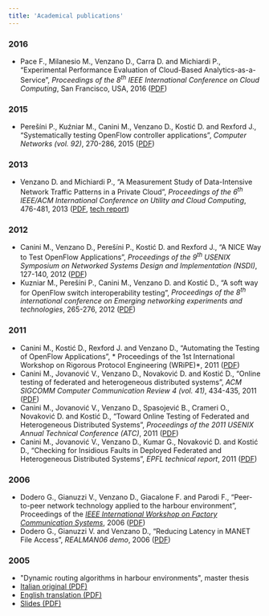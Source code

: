 ```yaml
---
title: 'Academical publications'
---
```


### 2016

* Pace F., Milanesio M., Venzano D., Carra D. and Michiardi P., “Experimental Performance Evaluation of Cloud-Based Analytics-as-a-Service”, *Proceedings of the 8<sup>th</sup> IEEE International Conference on Cloud Computing*, San Francisco, USA, 2016 ([PDF](/docs/cloud_eval.pdf))

### 2015

* Perešíni P., Kuźniar M., Canini M., Venzano D., Kostić D. and Rexford J., “Systematically testing OpenFlow controller applications”, *Computer Networks (vol. 92)*, 270-286, 2015 ([PDF](/docs/nice-journal.pdf))

### 2013

* Venzano D. and Michiardi P., “A Measurement Study of Data-Intensive Network Traffic Patterns in a Private Cloud”, *Proceedings of the 6<sup>th</sup> IEEE/ACM International Conference on Utility and Cloud Computing*, 476-481, 2013 ([PDF](/docs/osmef.pdf), [tech report](/docs/rs-publi-4134_2.pdf))

### 2012

* Canini M., Venzano D., Perešíni P., Kostić D. and Rexford J., “A NICE Way to Test OpenFlow Applications”, *Proceedings of the 9<sup>th</sup> USENIX Symposium on Networked Systems Design and Implementation (NSDI)*, 127-140, 2012 ([PDF](/docs/NICE_nsdi.pdf))
* Kuzniar M., Perešíni P., Canini M., Venzano D. and Kostić D., “A soft way for OpenFlow switch interoperability testing”, *Proceedings of the 8<sup>th</sup> international conference on Emerging networking experiments and technologies*, 265-276, 2012 ([PDF](/docs/soft.conext12.pdf))

### 2011

* Canini M., Kostić D., Rexford J. and Venzano D., “Automating the Testing of OpenFlow Applications”, * Proceedings of the 1st International Workshop on Rigorous Protocol Engineering (WRiPE)*, 2011 ([PDF](/docs/wripe11.pdf))
* Canini M., Jovanović V., Venzano D., Novaković D. and Kostić D., “Online testing of federated and heterogeneous distributed systems”, *ACM SIGCOMM Computer Communication Review 4 (vol. 41)*, 434-435, 2011 ([PDF](/docs/comd010.pdf))
* Canini M., Jovanović V., Venzano D., Spasojević B., Crameri O., Novaković D. and Kostić D., “Toward Online Testing of Federated and Heterogeneous Distributed Systems”, *Proceedings of the 2011 USENIX Annual Technical Conference (ATC)*, 2011 ([PDF](/docs/toward_online.pdf))
* Canini M., Jovanović V., Venzano D., Kumar G., Novaković D. and Kostić D., “Checking for Insidious Faults in Deployed Federated and Heterogeneous Distributed Systems”, *EPFL technical report*, 2011 ([PDF](/docs/dice-tr-oct11.pdf))

### 2006

* Dodero G., Gianuzzi V., Venzano D., Giacalone F. and Parodi F., “Peer-to-peer network technology applied to the harbour environment”, Proceedings of the [*IEEE International Workshop on Factory Communication Systems*](http://wfcs2006.ieiit.cnr.it/), 2006 ([PDF](/thesis/wfcs2006.pdf))
* Dodero G., Gianuzzi V. and Venzano D., “Reducing Latency in MANET File Access”, *REALMAN06 demo*, 2006 ([PDF](/thesis/demoMobEYE.pdf))

### 2005

* "Dynamic routing algorithms in harbour environments", master thesis
* [Italian original (PDF)](/thesis/thesis.pdf)
* [English translation (PDF)](/thesis/thesis_en.pdf)
* [Slides (PDF)](/thesis/slides.pdf)

